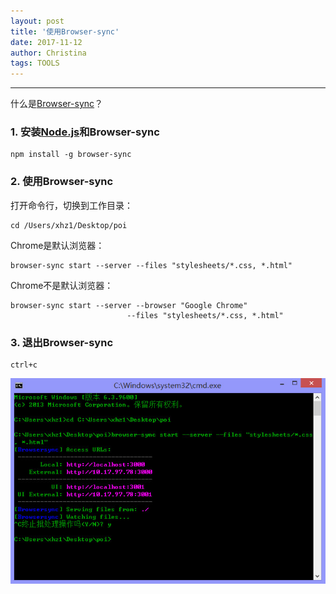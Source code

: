 ```yaml
---
layout: post
title: '使用Browser-sync'
date: 2017-11-12
author: Christina
tags: TOOLS
---
```


---

什么是[Browser-sync](https://www.browsersync.io/ )？

### 1. 安装[Node.js](https://nodejs.org/en/)和Browser-sync    


<pre><code class="language-css">npm install -g browser-sync</code></pre>


### 2. 使用Browser-sync 

打开命令行，切换到工作目录：
     
<pre><code class="language-css">cd /Users/xhz1/Desktop/poi</code></pre>

Chrome是默认浏览器：
    
<pre><code class="language-css">browser-sync start --server --files "stylesheets/*.css, *.html"</code></pre>     

Chrome不是默认浏览器：
    
<pre><code class="language-css">browser-sync start --server --browser "Google Chrome"
                          --files "stylesheets/*.css, *.html"</code></pre>   


### 3. 退出Browser-sync 


<pre><code class="language-css">ctrl+c</code></pre>


 ![](/assets/img/browser-sync.jpg)

 
